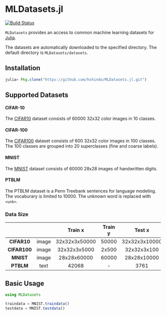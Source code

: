 # MLDatasets.jl
[![Build Status](https://travis-ci.org/hshindo/MLDatasets.jl.svg?branch=master)](https://travis-ci.org/hshindo/MLDatasets.jl)

`MLDatasets` provides an access to common machine learning datasets for [Julia](http://julialang.org/).

The datasets are automatically downloaded to the specified directory.
The default directory is `MLDatasets/datasets`.

## Installation
```julia
julia> Pkg.clone("https://github.com/hshindo/MLDatasets.jl.git")
```

## Supported Datasets
#### CIFAR-10
The [CIFAR10](https://www.cs.toronto.edu/~kriz/cifar.html) dataset consists of 60000 32x32 color images in 10 classes.

#### CIFAR-100
The [CIFAR100](https://www.cs.toronto.edu/~kriz/cifar.html) dataset consists of 600 32x32 color images in 100 classes. The 100 classes are grouped into 20 superclasses (fine and coarse labels).

#### MNIST
The [MNIST](http://yann.lecun.com/exdb/mnist/) dataset consists of 60000 28x28 images of handwritten digits.

#### PTBLM
The PTBLM dataset is a Penn Treebank sentences for language modeling.
The vocaburary is limited to 10000.
The unknown word is replaced with `<unk>`.

### Data Size
| | | Train x | Train y | Test x | Test y |
|:---:|:---:|:---:|:---:|:---:|:---:|
| **CIFAR10** | image | 32x32x3x50000 | 50000 | 32x32x3x10000 | 10000 |
| **CIFAR100** | image | 32x32x3x5000 | 2x500 | 32x32x3x100 | 2x100 |
| **MNIST** | image | 28x28x60000 | 60000 | 28x28x10000 | 10000 |
| **PTBLM** | text | 42068 | - | 3761 | - |

## Basic Usage
```julia
using MLDatasets

traindata = MNIST.traindata()
testdata = MNIST.testdata()
```
